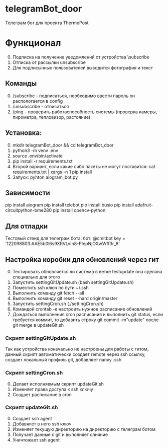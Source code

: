 # telegramBot_door
Телеграм бот для проекта ThermoPost
# Функционал
0. Подписка на получение уведомлений от устройства \subscribe
0. Отписка от рассылки unsubscribe
0. Для подписынных пользователей выводится фотография и текст
## Команды
0. /subscribe - подписаться, необходимо ввести пароль он распологается в config
0. /unsubscribe - отписаться
0. /ping - проверить работаспособность системы (проверка камеры, пирометра, тепловизор, растояние)

## Установка:
0. mkdir telegramBot_door && cd telegramBot_door
0. python3 -m venv .env
0. source .env/bin/activate
0. pip install -r requirements.txt
0. Второй вариант, если какие либо пакеты не могут поставится: cat requirements.txt | xargs -n 1 pip install
0. Запуск: pyhton aiogram_bot.py

## Зависимости
pip install aiogram
pip install telebot
pip install busio
pip install adafruit-circuitpython-bme280
pip install opencv-python

## Для отладки 
Тестовый стенд для телеграм бота: 
бот: @cmitbot
key = '122098803:AAE5b0l6s9XRVLvIn8-PIepNjOXwWff3r_8'

## Настройка коробки для обновлений через гит
0. Тестировать обновляется ли система в ветке testupdate она сделана специально для этого
0. Запустить settingGitUpdate.sh (bash settingGitUpdate.sh)
0. Поместить ssh ключ по пути ~/.ssh
0. Выполнить команду git fetch --all
0. Выполнить команду git reset --hard origin/master
0. Запустить settingCron.sh (./settingCron.sh)
0. Командой crontab -e настроить нужное расписание обновлений
0. Дождаться выполнения cron расписания и выполнить git status, если требуется коммит, то добавить строку git commit -m"update" после git merge в updateGit.sh

### Скрипт settingGitUpdate.sh
Так как устройства изначально не настроены для работы с гитом, данный скрипт автоматически создает remote через ssh ссылку, создает локальный профиль git, добавляет папку .ssh

### Скрипт settingCron.sh
0. Делает исполняемым скрипт updateGit.sh
0. Изменяет права доступа к ssh ключу
0. Создает расписание в cron

### Скрипт updateGit.sh
0. Создает ssh agent
0. Добавялет в него ssh ключ
0. Изменяет текущую директорию на директорию с телеграм ботом
0. Получает данные с git и выполняет слияние
0. Уничтожает ssh agent
